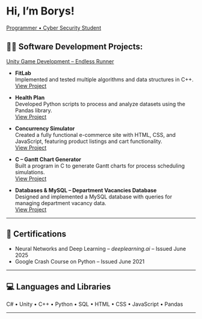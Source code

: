 # Hi, I’m Borys!
[Programmer • Cyber Security Student](https://www.linkedin.com/in/borys-railean/)

## 👨‍💻 Software Development Projects:

  [Unity Game Development – Endless Runner](https://github.com/borysrr/Final.git)

- **FitLab**  
  Implemented and tested multiple algorithms and data structures in C++.  
  [View Project](https://github.com/borysrr/FitLab.git)

- **Health Plan**  
  Developed Python scripts to process and analyze datasets using the Pandas library.  
  [View Project](https://github.com/borysrailean/health_plan_software.git)

- **Concurrency Simulator**  
  Created a fully functional e-commerce site with HTML, CSS, and JavaScript, featuring product listings and cart functionality.  
  [View Project](https://github.com/borysrr/Concurrency-Simulator.git)

- **C – Gantt Chart Generator**  
  Built a program in C to generate Gantt charts for process scheduling simulations.  
  [View Project](https://github.com/yourusername/gantt-chart)

- **Databases & MySQL – Department Vacancies Database**  
  Designed and implemented a MySQL database with queries for managing department vacancy data.  
  [View Project](https://github.com/yourusername/department-vacancies)

---

## 📜 Certifications
- Neural Networks and Deep Learning – *deeplearning.ai* – Issued June 2025  
- Google Crash Course on Python – Issued June 2021  

---

## 💻 Languages and Libraries
C# • Unity • C++ • Python • SQL • HTML • CSS • JavaScript • Pandas

---
